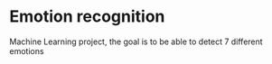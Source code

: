 # Emotion recognition

Machine Learning project, the goal is to be able to detect 7 different emotions